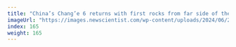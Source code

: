 ```yaml
---
title: "China’s Chang’e 6 returns with first rocks from far side of the moon"
imageUrl: "https://images.newscientist.com/wp-content/uploads/2024/06/25100337/SEI_210303798.jpg?width=788"
index: 165
weight: 165
---
```

